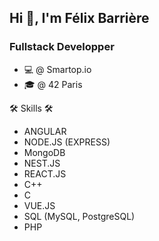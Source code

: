 ## Hi 👋, I'm Félix Barrière

### Fullstack Developper

* :computer: @ Smartop.io
*	:mortar_board: @ 42 Paris

🛠 Skills 🛠
* ANGULAR
*	NODE.JS (EXPRESS)
* MongoDB
*	NEST.JS
*	REACT.JS
*	C++
*	C
*	VUE.JS
*	SQL (MySQL, PostgreSQL)
*	PHP


